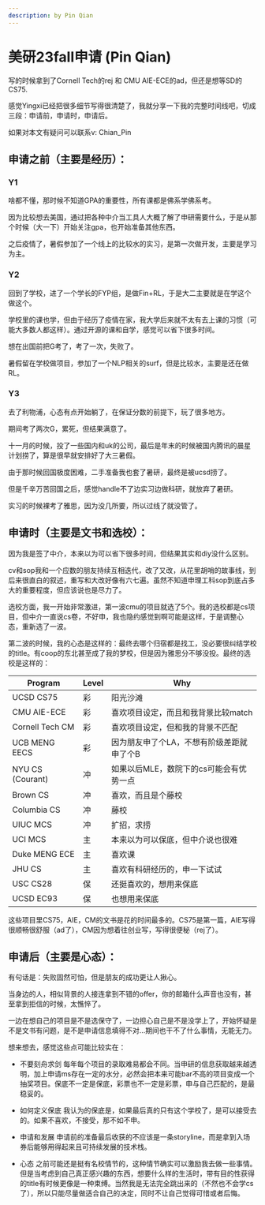 ```yaml
---
description: by Pin Qian
---
```


# 美研23fall申请 (Pin Qian)

写的时候拿到了Cornell Tech的rej 和 CMU AIE-ECE的ad，但还是想等SD的CS75.

感觉Yingxi已经把很多细节写得很清楚了，我就分享一下我的完整时间线吧，切成三段：申请前，申请时，申请后。

如果对本文有疑问可以联系v: Chian_Pin


## 申请之前（主要是经历）：
### Y1
啥都不懂，那时候不知道GPA的重要性，所有课都是佛系学佛系考。

因为比较想去美国，通过把各种中介当工具人大概了解了申研需要什么，于是从那个时候（大一下）开始关注gpa，也开始准备其他东西。

之后疫情了，暑假参加了一个线上的比较水的实习，是第一次做开发，主要是学习为主。

### Y2
回到了学校，进了一个学长的FYP组，是做Fin+RL，于是大二主要就是在学这个做这个。

学校里的课也学，但由于经历了疫情在家，我大学后来就不太有去上课的习惯（可能大多数人都这样）。通过开源的课和自学，感觉可以省下很多时间。

想在出国前把G考了，考了一次，失败了。

暑假留在学校做项目，参加了一个NLP相关的surf，但是比较水，主要是还在做RL。

### Y3
去了利物浦，心态有点开始躺了，在保证分数的前提下，玩了很多地方。

期间考了两次G，累死，但结果满意了。

十一月的时候，投了一些国内和uk的公司，最后是年末的时候被国内腾讯的晨星计划捞了，算是很早就安排好了大三暑假。

由于那时候回国极度困难，二手准备我也套了暑研，最终是被ucsd捞了。

但是千辛万苦回国之后，感觉handle不了边实习边做科研，就放弃了暑研。

实习的时候裸考了雅思，因为没几所要，所以过线了就没管了。

## 申请时（主要是文书和选校）：
因为我是签了中介，本来以为可以省下很多时间，但结果其实和diy没什么区别。

cv和sop我和一个应数的朋友持续互相迭代，改了又改，从花里胡哨的故事线，到后来很直白的叙述，重写和大改好像有六七遍。虽然不知道申理工科sop到底占多大的重要程度，但应该说也是尽力了。

选校方面，我一开始非常激进，第一波cmu的项目就选了5个。我的选校都是cs项目，但中介一直说cs卷，不好申，我也隐约感觉到啊可能是这样，于是调整心态，重新选了一波。

第二波的时候，我的心态是这样的：最终去哪个归宿都是找工，没必要很纠结学校的title。有coop的东北甚至成了我的梦校，但是因为雅思分不够没投。最终的选校是这样的：

| Program          | Level    | Why                                                                                         |
| ---------------- | -------- | -------------------------------------------------------------------------------------------------- |
| UCSD CS75        | 彩       | 阳光沙滩                                                            |
| CMU AIE-ECE      | 彩       | 喜欢项目设定，而且和我背景比较match                                                              |
| Cornell Tech CM  | 彩       | 喜欢项目设定，但和我的背景不匹配                                                                                 |
| UCB MENG EECS    | 彩       | 因为朋友申了个LA，不想有阶级差距就申了个B                    |
| NYU CS (Courant) | 冲       | 如果以后MLE，数院下的cs可能会有优势一点                                                                                                   |
| Brown CS         | 冲       | 喜欢，而且是个藤校                                                                                                   |
| Columbia CS      | 冲       | 藤校                                                                                                   |
| UIUC MCS         | 冲       | 扩招，求捞                                                                                                   |
| UCI MCS          | 主       | 本来以为可以保底，但中介说也很难                                                                                                   |
| Duke MENG ECE    | 主       | 喜欢课                                                                       |
| JHU CS           | 主       | 喜欢有科研经历的，申一下试试 |
| USC CS28         | 保       | 还挺喜欢的，想用来保底                                                                                                   |
| UCSD EC93        | 保       | 也想用来保底                                                                                                   |

这些项目里CS75，AIE，CM的文书是花的时间最多的。CS75是第一篇，AIE写得很顺畅很舒服（ad了），CM因为想着往创业写，写得很便秘（rej了）。

## 申请后（主要是心态）：
有句话是：失败固然可怕，但是朋友的成功更让人揪心。

当身边的人，相似背景的人接连拿到不错的offer，你的邮箱什么声音也没有，甚至拿到拒信的时候，太憔悴了。

一边在想自己的项目是不是选保守了，一边担心自己是不是没学上了，开始怀疑是不是文书有问题，是不是申请信息填得不对...期间也干不了什么事情，无能无力。

想来想去，感觉这些点可能比较实在：

- 不要刻舟求剑
每年每个项目的录取难易都会不同。当申研的信息获取越来越透明，加上申请ms存在一定的水分，必然会把本来可能bar不高的项目变成一个抽奖项目。保底不一定是保底，彩票也不一定是彩票，申与自己匹配的，是最稳妥的。

- 如何定义保底
我认为的保底是，如果最后真的只有这个学校了，是可以接受去的。如果不喜欢，不接受，那不如不申。

- 申请和发展
申请前的准备最后收获的不应该是一条storyline，而是拿到入场券后能够用得起来且可持续发展的技术栈。

- 心态
之前可能还是挺有名校情节的，这种情节确实可以激励我去做一些事情。但是当考虑到自己真正感兴趣的东西，想要什么样的生活时，带有目的性获得的title有时候更像是一种束缚。当然我是无法完全跳出来的（不然也不会学cs了），所以只能尽量做适合自己的决定，同时不让自己觉得可惜或者后悔。
